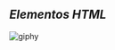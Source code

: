 <h2 class="code-line" data-line-start=1 data-line-end=2 ><a id="_Elementos_HTML__1"></a><em>Elementos HTML</em></h2>
<p class="has-line-data" data-line-start="3" data-line-end="4"><img src="https://user-images.githubusercontent.com/132613783/236529489-df6f12c2-77a3-400e-97b6-a22035286522.gif" alt="giphy"></p>
